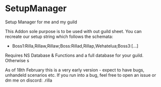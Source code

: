 # SetupManager
Setup Manager for me and my guild <constant>

This Addon sole purpose is to be used with out guild sheet. You can recreate our setup string which follows the schemata:
- Boss1:Rilla,Rillaw,Rillaw;Boss:Rillad,Rillap,Wehatelua;Boss3:[...]

Requires NS Database & Functions and a full database for your guild. Otherwise s

As of 18th February this is a very early version - expect to have bugs, unhandeld scenarios etc. If you run into a bug, feel free to open an issue or dm me on discord: .rilla
